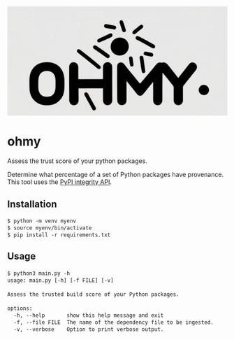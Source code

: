 ![Logo](images/logo.png)

# ohmy
Assess the trust score of your python packages.

Determine what percentage of a set of Python packages have provenance. This tool uses the [PyPI integrity API](https://docs.pypi.org/api/integrity/).

## Installation

```
$ python -m venv myenv
$ source myenv/bin/activate
$ pip install -r requirements.txt
```

## Usage

```
$ python3 main.py -h
usage: main.py [-h] [-f FILE] [-v]

Assess the trusted build score of your Python packages.

options:
  -h, --help       show this help message and exit
  -f, --file FILE  The name of the dependency file to be ingested.
  -v, --verbose    Option to print verbose output.
```



